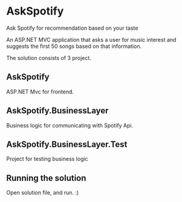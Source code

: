 # AskSpotify
Ask Spotify for recommendation based on your taste

An ASP.NET MVC application that asks a user for music interest and suggests the first 50 songs based on that information.

The solution consists of 3 project.

## AskSpotify
ASP.NET Mvc for frontend.

## AskSpotify.BusinessLayer 
Business logic for communicating with Spotify Api.

## AskSpotify.BusinessLayer.Test
Project for testing business logic

## Running the solution
Open solution file, and run. :)
